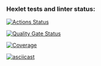 ### Hexlet tests and linter status:
[![Actions Status](https://github.com/chustovalena/python-project-50/actions/workflows/hexlet-check.yml/badge.svg)](https://github.com/chustovalena/python-project-50/actions)

[![Quality Gate Status](https://sonarcloud.io/api/project_badges/measure?project=chustovalena_python-project-50&metric=alert_status)](https://sonarcloud.io/summary/new_code?id=chustovalena_python-project-50)

[![Coverage](https://sonarcloud.io/api/project_badges/badge?project=chustovalena_python-project-50&metric=coverage)](...)

[![asciicast](https://asciinema.org/a/8P2NjmvIQBcy2zL9OluVX0G2v.svg)](https://asciinema.org/a/8P2NjmvIQBcy2zL9OluVX0G2v)